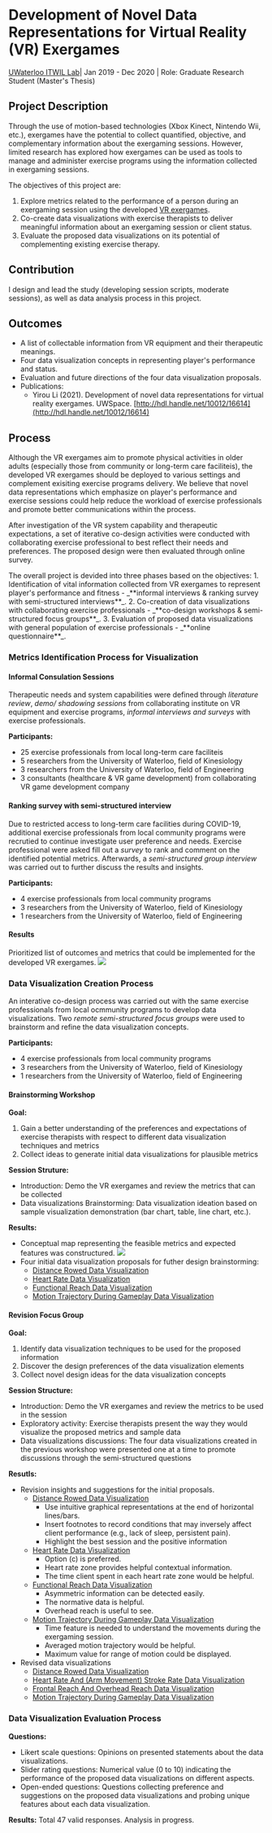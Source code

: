 # Development of Novel Data Representations for Virtual Reality (VR) Exergames
[UWaterloo ITWIL Lab](https://uwaterloo.ca/intelligent-technologies-wellness-independent-living/)| Jan 2019 - Dec 2020 | Role: Graduate Research Student (Master's Thesis)

## Project Description

Through the use of motion-based technologies (Xbox Kinect, Nintendo Wii, etc.), exergames have the potential to collect quantified, objective, and complementary information about the exergaming sessions. However, limited research has explored how exergames can be used as tools to manage and administer exercise programs using the information collected in exergaming sessions. 

The objectives of this project are:
1. Explore metrics related to the performance of a person during an exergaming session using the developed [VR exergames](/research/vr).
2. Co-create data visualizations with exercise therapists to deliver meaningful information about an exergaming session or client status.
3. Evaluate the proposed data visualizations on its potential of complementing existing exercise therapy.

## Contribution
I design and lead the study (developing session scripts, moderate sessions), as well as data analysis process in this project.


## Outcomes
* A list of collectable information from VR equipment and their therapeutic meanings.
* Four data visualization concepts in representing player's performance and status.
* Evaluation and future directions of the four data visualization proposals.
* Publications:
	* Yirou Li (2021). Development of novel data representations for virtual reality exergames. UWSpace. [http://hdl.handle.net/10012/16614](http://hdl.handle.net/10012/16614)


## Process
<p>Although the VR exergames aim to promote physical activities in older adults (especially those from community or long-term care faciliteis), the developed VR exergames should be deployed to various settings and complement exisiting exercise programs delivery. We believe that novel data representations which emphasize on player's performance and exercise sessions could help reduce the workload of exercise professionals and promote better communications within the process. 
</p>
<p>After investigation of the VR system capability and therapeutic expectations, a set of iterative co-design activities were conducted with collaborating exercise professional to best reflect their needs and preferences. The proposed design were then evaluated through online survey.
</p>
The overall project is devided into three phases based on the objectives:
1. Identification of vital information collected from VR exergames to represent player's performance and fitness - _**informal interviews & ranking survey with semi-structured interviews**_.
2. Co-creation of data visualizations with collaborating exercise professionals - _**co-design workshops & semi-structured focus groups**_.
3. Evaluation of proposed data visualizations with general population of exercise professionals - _**online questionnaire**_.


### Metrics Identification Process for Visualization
#### Informal Consulation Sessions
Therapeutic needs and system capabilities were defined through _literature review_, _demo/ shadowing sessions_ from collaborating institute on VR equipment and exercise programs, _informal interviews and surveys_ with exercise professionals.

**Participants:**
* 25 exercise professionals from local long-term care faciliteis
* 5 researchers from the University of Waterloo, field of Kinesiology
* 3 researchers from the University of Waterloo, field of Engineering
* 3 consultants (healthcare & VR game development) from collaborating VR game development company

#### Ranking survey with semi-structured interview
Due to restricted access to long-term care facilities during COVID-19, additional exercise professionals from local community programs were recrutied to continue investigate user preference and needs. Exercise professional were asked fill out a _survey_ to rank and comment on the identified potential metrics. Afterwards, a _semi-structured group interview_ was carried out to further discuss the results and insights.

**Participants:**
* 4 exercise professionals from local community programs
* 3 researchers from the University of Waterloo, field of Kinesiology
* 1 researchers from the University of Waterloo, field of Engineering

#### Results
Prioritized list of outcomes and metrics that could be implemented for the developed VR exergames.
<a><img src="../images/metrics.png?raw=true"/></a>

### Data Visualization Creation Process
An interative co-design process was carried out with the same exercise professionals from local ocmmunity programs to develop data visualizations. Two _remote semi-structured focus groups_ were used to brainstorm and refine the data visualization concepts.

**Participants:**
* 4 exercise professionals from local community programs
* 3 researchers from the University of Waterloo, field of Kinesiology
* 1 researchers from the University of Waterloo, field of Engineering

#### Brainstorming Workshop
**Goal:**
1. Gain a better understanding of the preferences and expectations of exercise therapists with respect to different data visualization techniques and metrics
2. Collect ideas to generate initial data visualizations for plausible metrics

**Session Struture:**
- Introduction: Demo the VR exergames and review the metrics that can be collected 
- Data visualizations Brainstorming: Data visualization ideation based on sample visualization demonstration (bar chart, table, line chart, etc.).

**Results:**
- Conceptual map representing the feasible metrics and expected features was constructured.
<a><img src="../images/cp.png?raw=true"/></a>
- Four initial data visualization proposals for futher design brainstorming:
	- [Distance Rowed Data Visualization](/images/DRDV_1.png)
	- [Heart Rate Data Visualization](/images/HRSR_1.png)
	- [Functional Reach Data Visualization](/images/FROR_1.png)
	- [Motion Trajectory During Gameplay Data Visualization](/images/MTDG_1.png)

#### Revision Focus Group
**Goal:**
1. Identify data visualization techniques to be used for the proposed information
2. Discover the design preferences of the data visualization elements
3. Collect novel design ideas for the data visualization concepts

**Session Structure:**
- Introduction: Demo the VR exergames and review the metrics to be used in the session 
- Exploratory activity: Exercise therapists present the way they would visualize the proposed metrics and sample data
- Data visualizations discussions: The four data visualizations created in the previous workshop were presented one at a time to promote discussions through the semi-structured questions 

**Resutls:**
- Revision insights and suggestions for the initial proposals.
	- [Distance Rowed Data Visualization](/images/DRDV_1.png)
		- Use intuitive graphical representations at the end of horizontal lines/bars. 
        - Insert footnotes to record conditions that may inversely affect client performance (e.g., lack of sleep, persistent pain).
        - Highlight the best session and the positive information
	- [Heart Rate Data Visualization](/images/HRSR_1.png)
		- Option (c) is preferred.
        - Heart rate zone provides helpful contextual information.
        - The time client spent in each heart rate zone would be helpful.
	- [Functional Reach Data Visualization](/images/FROR_1.png)
		- Asymmetric information can be detected easily.
        - The normative data is helpful.
    	- Overhead reach is useful to see.
	- [Motion Trajectory During Gameplay Data Visualization](/images/MTDG_1.png)
		- Time feature is needed to understand the movements during the exergaming session.
        - Averaged motion trajectory would be helpful.
        - Maximum value for range of motion could be displayed.
- Revised data visualizations
	- [Distance Rowed Data Visualization](/images/DRDV.png)
	- [Heart Rate And (Arm Movement) Stroke Rate Data Visualization](/images/HRSR.png)
	- [Frontal Reach And Overhead Reach Data Visualization](/images/FROR.png)
	- [Motion Trajectory During Gameplay Data Visualization](/images/MTDG.png)

### Data Visualization Evaluation Process
**Questions:**
- Likert scale questions: Opinions on presented statements about the data visualizations.
- Slider rating questions: Numerical value (0 to 10) indicating the performance of the proposed data visualizations on different aspects.
- Open-ended questions: Questions collecting preference and suggestions on the proposed data visualizations and probing unique features about each data visualization.

**Results:**
Total 47 valid responses. Analysis in progress.

